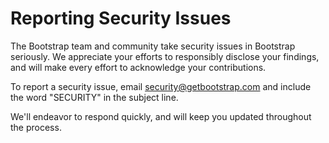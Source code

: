 # Reporting Security Issues

The Bootstrap team and community take security issues in Bootstrap seriously. We appreciate your
efforts to responsibly disclose your findings, and will make every effort to acknowledge your
contributions.

To report a security issue, email [security@getbootstrap.com](mailto:security@getbootstrap.com) and
include the word "SECURITY" in the subject line.

We'll endeavor to respond quickly, and will keep you updated throughout the process.
